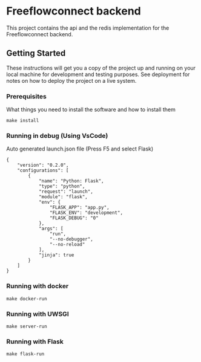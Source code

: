 # Freeflowconnect backend

This project contains the api and the redis implementation for the Freeflowconnect backend.

## Getting Started

These instructions will get you a copy of the project up and running on your local machine for development and testing purposes. See deployment for notes on how to deploy the project on a live system.

### Prerequisites

What things you need to install the software and how to install them

```
make install
```

### Running in debug (Using VsCode)

Auto generated launch.json file (Press F5 and select Flask)

```
{
    "version": "0.2.0",
    "configurations": [
        {
            "name": "Python: Flask",
            "type": "python",
            "request": "launch",
            "module": "flask",
            "env": {
                "FLASK_APP": "app.py",
                "FLASK_ENV": "development",
                "FLASK_DEBUG": "0"
            },
            "args": [
                "run",
                "--no-debugger",
                "--no-reload"
            ],
            "jinja": true
        }
    ]
}
```

### Running with docker

```
make docker-run
```


### Running with UWSGI

```
make server-run
```

### Running with Flask

```
make flask-run
```